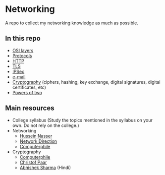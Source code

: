 # Networking

A repo to collect my networking knowledge as much as possible.

## In this repo

- [OSI layers](osi_layers.md)
- [Protocols](protocols.md)
- [HTTP](http.md)
- [TLS](tls.md)
- [IPSec](ipsec.md)
- [e-mail](e-mail.md)
- [Cryptography](cryptography.md) (ciphers, hashing, key exchange, digital signatures, digital certificates, etc)
- [Powers of two](powers_of_two.md)

## Main resources

- College syllabus (Study the topics mentioned in the syllabus on your own. Do not rely on the college.)
- Networking
  - [Hussein Nasser](https://www.youtube.com/watch?v=V3ZPPPKEipA&list=PLQnljOFTspQUNnO4p00ua_C5mKTfldiYT)
  - [Network Direction](https://www.youtube.com/watch?v=cNwEVYkx2Kk&list=PLDQaRcbiSnqF5U8ffMgZzS7fq1rHUI3Q8)
  - [Computerphile](https://www.youtube.com/user/Computerphile)
- Cryptography
  - [Computerphile](https://www.youtube.com/user/Computerphile)
  - [Christof Paar](https://www.youtube.com/channel/UC1usFRN4LCMcfIV7UjHNuQg/videos)
  - [Abhishek Sharma](https://www.youtube.com/watch?v=9X1rSWLFhLY&list=PL9FuOtXibFjV77w2eyil4Xzp8eooqsPp8) (Hindi)
